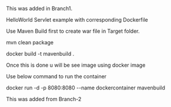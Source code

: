 This was added in Branch1.

HelloWorld Servlet example with corresponding Dockerfile

Use Maven Build first to create war file in Target folder.

mvn clean package

docker build -t mavenbuild .

Once this is done u will be see image using docker image

Use below command to run the container

docker run -d -p 8080:8080 --name dockercontainer mavenbuild

This was added from Branch-2

